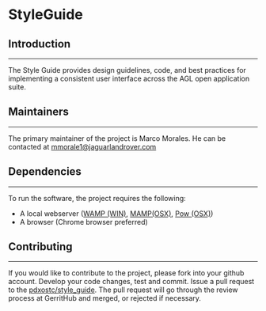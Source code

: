 StyleGuide
==========

## Introduction
---
The Style Guide provides design guidelines, code, and best practices for implementing a consistent user interface across the AGL open application suite.

## Maintainers
---
The primary maintainer of the project is Marco Morales.
He can be contacted at mmorale1@jaguarlandrover.com

## Dependencies
---
To run the software, the project requires the following:
* A local webserver ([WAMP (WIN)](http://www.wampserver.com/en/), [MAMP(OSX)](https://www.mamp.info/en/), [Pow (OSX)](http://pow.cx/))
* A browser (Chrome browser preferred)

## Contributing
------------
If you would like to contribute to the project, please fork into your github account. Develop your code changes, test and commit. Issue a pull request to the [pdxostc/style_guide](https://github.com/PDXostc/style_guide). The pull request will go through the review process at GerritHub and merged, or rejected if necessary.
